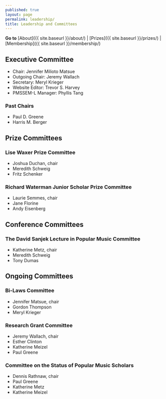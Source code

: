 ```yaml
---
published: true
layout: page
permalink: leadership/
title: Leadership and Committees
---
```

**Go to** [About]({{ site.baseurl }}/about/) \| [Prizes]({{ site.baseurl }}/prizes/) \| [Membership]({{ site.baseurl }}/membership/)

## Executive Committee

* Chair: Jennifer Milioto Matsue
* Outgoing Chair: Jeremy Wallach
* Secretary: Meryl Krieger
* Website Editor: Trevor S. Harvey
* PMSSEM-L Manager: Phyllis Tang

### Past Chairs

* Paul D. Greene
* Harris M. Berger

## Prize Committees

### Lise Waxer Prize Committee

* Joshua Duchan, chair
* Meredith Schweig
* Fritz Schenker

### Richard Waterman Junior Scholar Prize Committee

* Laurie Semmes, chair
*  Jane Florine
* Andy Eisenberg

## Conference Committees

### The David Sanjek Lecture in Popular Music Committee

* Katherine Metz, chair
* Meredith Schweig
* Tony Dumas

## Ongoing Committees

### Bi-Laws Committee

* Jennifer Matsue, chair
* Gordon Thompson
* Meryl Krieger

### Research Grant Committee

* Jeremy Wallach, chair
* Esther Clinton
* Katherine Meizel
* Paul Greene

### Committee on the Status of Popular Music Scholars

* Dennis Rathnaw, chair
* Paul Greene
* Katherine Metz
* Katherine Meizel
